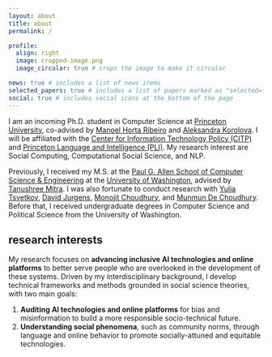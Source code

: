 ```yaml
---
layout: about
title: about
permalink: /

profile:
  align: right
  image: cropped-image.png
  image_circular: true # crops the image to make it circular

news: true # includes a list of news items
selected_papers: true # includes a list of papers marked as "selected={true}"
social: true # includes social icons at the bottom of the page
---
```


I am an incoming Ph.D. student in Computer Science at [Princeton University](https://www.cs.princeton.edu/), co-advised by [Manoel Horta Ribeiro](https://manoelhortaribeiro.github.io/) and [Aleksandra Korolova](https://www.korolova.com/). I will be affiliated with the [Center for Information Technology Policy (CITP)](https://citp.princeton.edu/) and [Princeton Language and Intelligence (PLI)](https://pli.princeton.edu/). My research interest are Social Computing, Computational Social Science, and NLP.

Previously, I received my M.S. at the [Paul G. Allen School of Computer Science & Engineering](https://www.cs.washington.edu/) at the [University of Washington](https://www.washington.edu/), advised by [Tanushree Mitra](https://faculty.washington.edu/tmitra/). I was also fortunate to conduct research with [Yulia Tsvetkov](https://homes.cs.washington.edu/~yuliats/), [David Jurgens](https://jurgens.people.si.umich.edu/), [Monojit Choudhury](https://mbzuai.ac.ae/study/faculty/monojit-choudhury/), and [Munmun De Choudhury](http://www.munmund.net/). Before that, I received undergraduate degrees in Computer Science and Political Science from the University of Washington.

## research interests

My research focuses on **advancing inclusive AI technologies and online platforms** to better serve people who are overlooked in the development of these systems. Driven by my interdisciplinary background, I develop technical frameworks and methods grounded in social science theories, with two main goals:

1. **Auditing AI technologies and online platforms** for bias and misinformation to build a more responsible socio-technical future.
2. **Understanding social phenomena**, such as community norms, through language and online behavior to promote socially-attuned and equitable technologies.
